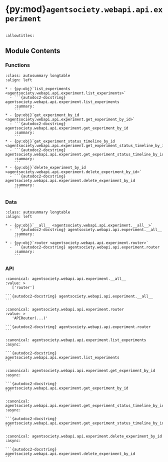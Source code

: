 # {py:mod}`agentsociety.webapi.api.experiment`

```{py:module} agentsociety.webapi.api.experiment
```

```{autodoc2-docstring} agentsociety.webapi.api.experiment
:allowtitles:
```

## Module Contents

### Functions

````{list-table}
:class: autosummary longtable
:align: left

* - {py:obj}`list_experiments <agentsociety.webapi.api.experiment.list_experiments>`
  - ```{autodoc2-docstring} agentsociety.webapi.api.experiment.list_experiments
    :summary:
    ```
* - {py:obj}`get_experiment_by_id <agentsociety.webapi.api.experiment.get_experiment_by_id>`
  - ```{autodoc2-docstring} agentsociety.webapi.api.experiment.get_experiment_by_id
    :summary:
    ```
* - {py:obj}`get_experiment_status_timeline_by_id <agentsociety.webapi.api.experiment.get_experiment_status_timeline_by_id>`
  - ```{autodoc2-docstring} agentsociety.webapi.api.experiment.get_experiment_status_timeline_by_id
    :summary:
    ```
* - {py:obj}`delete_experiment_by_id <agentsociety.webapi.api.experiment.delete_experiment_by_id>`
  - ```{autodoc2-docstring} agentsociety.webapi.api.experiment.delete_experiment_by_id
    :summary:
    ```
````

### Data

````{list-table}
:class: autosummary longtable
:align: left

* - {py:obj}`__all__ <agentsociety.webapi.api.experiment.__all__>`
  - ```{autodoc2-docstring} agentsociety.webapi.api.experiment.__all__
    :summary:
    ```
* - {py:obj}`router <agentsociety.webapi.api.experiment.router>`
  - ```{autodoc2-docstring} agentsociety.webapi.api.experiment.router
    :summary:
    ```
````

### API

````{py:data} __all__
:canonical: agentsociety.webapi.api.experiment.__all__
:value: >
   ['router']

```{autodoc2-docstring} agentsociety.webapi.api.experiment.__all__
```

````

````{py:data} router
:canonical: agentsociety.webapi.api.experiment.router
:value: >
   'APIRouter(...)'

```{autodoc2-docstring} agentsociety.webapi.api.experiment.router
```

````

````{py:function} list_experiments(request: fastapi.Request) -> agentsociety.webapi.models.ApiResponseWrapper[typing.List[agentsociety.webapi.models.experiment.ApiExperiment]]
:canonical: agentsociety.webapi.api.experiment.list_experiments
:async:

```{autodoc2-docstring} agentsociety.webapi.api.experiment.list_experiments
```
````

````{py:function} get_experiment_by_id(request: fastapi.Request, exp_id: uuid.UUID) -> agentsociety.webapi.models.ApiResponseWrapper[agentsociety.webapi.models.experiment.ApiExperiment]
:canonical: agentsociety.webapi.api.experiment.get_experiment_by_id
:async:

```{autodoc2-docstring} agentsociety.webapi.api.experiment.get_experiment_by_id
```
````

````{py:function} get_experiment_status_timeline_by_id(request: fastapi.Request, exp_id: uuid.UUID) -> agentsociety.webapi.models.ApiResponseWrapper[typing.List[agentsociety.webapi.models.experiment.ApiTime]]
:canonical: agentsociety.webapi.api.experiment.get_experiment_status_timeline_by_id
:async:

```{autodoc2-docstring} agentsociety.webapi.api.experiment.get_experiment_status_timeline_by_id
```
````

````{py:function} delete_experiment_by_id(request: fastapi.Request, exp_id: uuid.UUID)
:canonical: agentsociety.webapi.api.experiment.delete_experiment_by_id
:async:

```{autodoc2-docstring} agentsociety.webapi.api.experiment.delete_experiment_by_id
```
````
